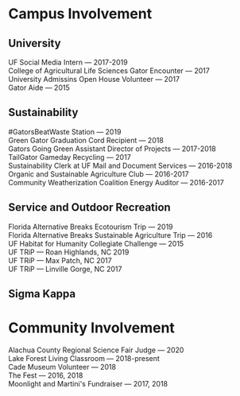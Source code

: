 # Campus Involvement
## University 
UF Social Media Intern — 2017-2019  
College of Agricultural Life Sciences Gator Encounter — 2017  
University Admissins Open House Volunteer — 2017   
Gator Aide — 2015 

## Sustainability
#GatorsBeatWaste Station — 2019  
Green Gator Graduation Cord Recipient — 2018  
Gators Going Green Assistant Director of Projects — 2017-2018  
TailGator Gameday Recycling — 2017  
Sustainability Clerk at UF Mail and Document Services — 2016-2018  
Organic and Sustainable Agriculture Club — 2016-2017  
Community Weatherization Coalition Energy Auditor — 2016-2017

## Service and Outdoor Recreation
Florida Alternative Breaks Ecotourism Trip — 2019  
Florida Alternative Breaks Sustainable Agriculture Trip — 2016  
UF Habitat for Humanity Collegiate Challenge — 2015  
UF TRiP — Roan Highlands, NC 2019  
UF TRiP — Max Patch, NC 2017  
UF TRiP — Linville Gorge, NC 2017  

## Sigma Kappa

# Community Involvement
Alachua County Regional Science Fair Judge — 2020  
Lake Forest Living Classroom — 2018-present  
Cade Museum Volunteer — 2018  
The Fest — 2016, 2018  
Moonlight and Martini's Fundraiser — 2017, 2018  


